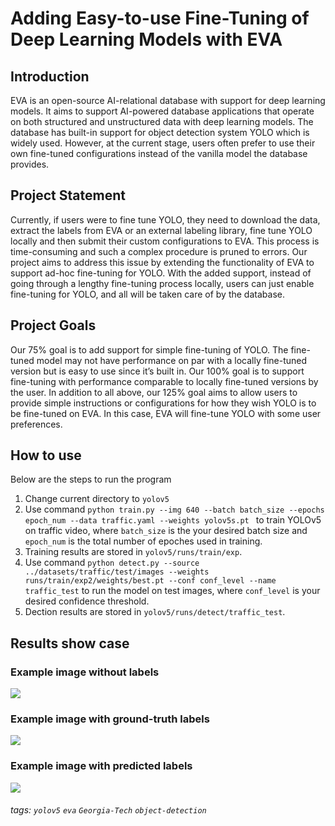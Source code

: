 Adding Easy-to-use Fine-Tuning of Deep Learning Models with EVA
===

## Introduction
EVA is an open-source AI-relational database with support for deep learning models. It aims to support AI-powered database applications that operate on both structured and unstructured data with deep learning models. The database has built-in support for object detection system YOLO which is widely used. However, at the current stage, users often prefer to use their own fine-tuned configurations instead of the vanilla model the database provides.

## Project Statement
Currently, if users were to fine tune YOLO, they need to download the data, extract the labels from EVA or an external labeling library, fine tune YOLO locally and then submit their custom configurations to EVA. This process is time-consuming and such a complex procedure is pruned to errors. Our project aims to address this issue by extending the functionality of EVA to support ad-hoc fine-tuning for YOLO. With the added support, instead of going through a lengthy fine-tuning process locally, users can just enable fine-tuning for YOLO, and all will be taken care of by the database.

## Project Goals
Our 75\% goal is to add support for simple fine-tuning of YOLO. The fine-tuned model may not have performance on par with a locally fine-tuned version but is easy to use since it’s built in. Our 100\% goal is to support fine-tuning with performance comparable to locally fine-tuned versions by the user. In addition to all above, our 125\% goal aims to allow users to provide simple instructions or configurations for how they wish YOLO is to be fine-tuned on EVA. In this case, EVA will fine-tune YOLO with some user preferences. 

## How to use

Below are the steps to run the program

1. Change current directory to ```yolov5```
2. Use command ```python train.py --img 640 --batch batch_size --epochs epoch_num --data traffic.yaml --weights yolov5s.pt ``` to train YOLOv5 on traffic video, where ```batch_size``` is the your desired batch size and ```epoch_num``` is the total number of epoches used in training.
3. Training results are stored in ```yolov5/runs/train/exp```.
4. Use command ```python detect.py --source ../datasets/traffic/test/images --weights runs/train/exp2/weights/best.pt --conf conf_level --name traffic_test``` to run the model on test images, where ```conf_level``` is your desired confidence threshold.
5. Dection results are stored in ```yolov5/runs/detect/traffic_test```.

Results show case
---
### Example image without labels
![](https://i.imgur.com/UddTYEH.jpg)


### Example image with ground-truth labels
![](https://i.imgur.com/FZe1sEf.jpg)


### Example image with predicted labels
![](https://i.imgur.com/Rs8tpBa.jpg)

###### tags: `yolov5` `eva` `Georgia-Tech` `object-detection`

